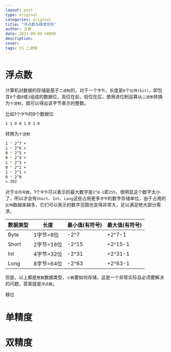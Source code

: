 ```yaml
---
layout: post
type: original
categories: original
title: "浮点数与精度损失"
author: 立泉
date: 2021-09-09 +0800
description: 
cover: 
tags: CS 二进制
---
```


# 浮点数

计算机对数据的存储是基于`二进制`的，对于一个`字节`，长度是`8`个`比特(bit)`，即包含`8`个由`0`或`1`组成的数据位，高位在前，低位在后，使用进位制运算从`二进制`转换为`十进制`，就可以得出该字节表示的整数。

比如1个`字节`的8个数据位

```sh
1 1 0 0 1 0 1 0
```

转换为`十进制`

```sh
1 * 2^7 + 
1 * 2^6 + 
0 * 2^5 + 
0 * 2^4 + 
1 * 2^3 + 
0 * 2^2 + 
1 * 2^1 + 
0 * 2^0
= 202
```

对于`无符号数`，1个`字节`可以表示的最大数字是`2^8-1`即`255`，很明显这个数字太小了，所以才会有`Short`、`Int`、`Long`这些占用更多`字节`的数字存储单位，由于占用的`比特`数越来越多，它们可以表示的数字范围也变得非常大，足以满足绝大部分需求。

| 数据类型 | 长度       | 最小值(有符号) | 最大值(有符号) |
| -------- | ---------- | -------------- | -------------- |
| Byte     | 1字节=8位  | -2^7           | +2^7-1         |
| Short    | 2字节=16位 | -2^15          | +2^15-1        |
| Int      | 4字节=32位 | -2^31          | +2^31-1        |
| Long     | 8字节=64位 | -2^63          | +2^63-1        |

但是，以上都是`整数`数据类型，`小数`要如何存储，这是一个非常实际且必须要解决的问题，答案就是`浮点数`。

移位

# 单精度

# 双精度